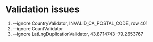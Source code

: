 # Validation issues
1. --ignore CountryValidator, INVALID_CA_POSTAL_CODE, row 401
2. --ignore CountValidator
3. --ignore LatLngDuplicationValidator, 43.8714743  -79.2653767